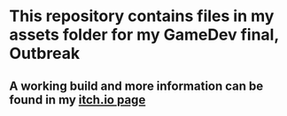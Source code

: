 # This repository contains files in my assets folder for my GameDev final, Outbreak

## A working build and more information can be found in my [itch.io page](https://isimba.itch.io/outbreak)
